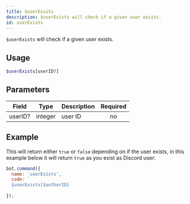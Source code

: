 ```yaml
---
title: $userExists 
description: $userExists will check if a given user exists.
id: userExists
---
```


`$userExists` will check if a given user exists.

## Usage

```php
$userExists[userID?]
```

## Parameters 


| Field     | Type    | Description                                        | Required |
|-----------|---------|----------------------------------------------------| :------: |
| userID?    | integer  | user ID                             | no      |


## Example

This will return either `true` or `false` depending on if the user exists, in this example below it will return `true` as you exist as Discord user:

```javascript
bot.command({
  name: 'userExists',
  code: `
  $userExists[$authorID]
  `
});
```
